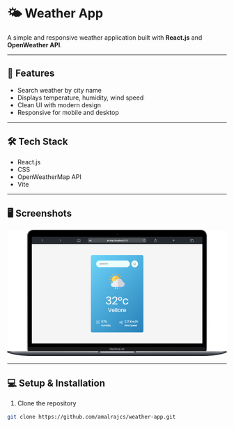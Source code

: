 # 🌤️ Weather App

A simple and responsive weather application built with **React.js** and **OpenWeather API**.

---

## 🚀 Features
- Search weather by city name
- Displays temperature, humidity, wind speed
- Clean UI with modern design
- Responsive for mobile and desktop

---

## 🛠️ Tech Stack
- React.js
- CSS
- OpenWeatherMap API
- Vite

---

## 🖥️ Screenshots
![Weather App Screenshot](./src/assets/Screenshot.png)

---

## 💻 Setup & Installation

1. Clone the repository
```bash
git clone https://github.com/amalrajcs/weather-app.git 
